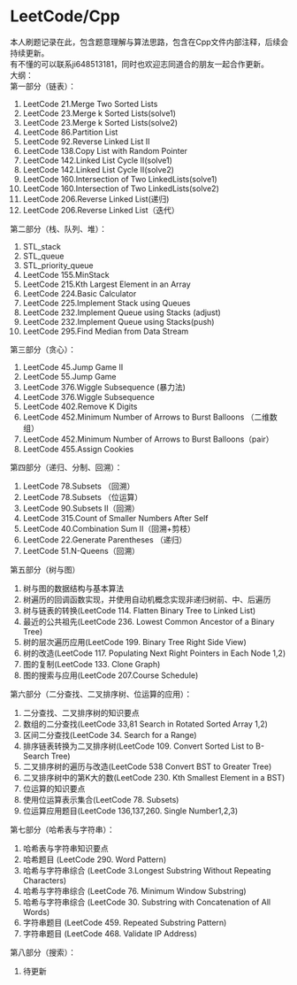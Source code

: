 # LeetCode/Cpp
本人刷题记录在此，包含题意理解与算法思路，包含在Cpp文件内部注释，后续会持续更新。   
有不懂的可以联系ji648513181，同时也欢迎志同道合的朋友一起合作更新。      
大纲：   
第一部分（链表）：  
1.  LeetCode 21.Merge Two Sorted Lists  
2.  LeetCode 23.Merge k Sorted Lists(solve1)  
3.  LeetCode 23.Merge k Sorted Lists(solve2)  
4.  LeetCode 86.Partition List   
5.  LeetCode 92.Reverse Linked List II   
6.  LeetCode 138.Copy List with Random Pointer    
7.  LeetCode 142.Linked List Cycle II(solve1)     
8.  LeetCode 142.Linked List Cycle II(solve2)      
9.  LeetCode 160.Intersection of Two LinkedLists(solve1)  
10. LeetCode 160.Intersection of Two LinkedLists(solve2)  
11. LeetCode 206.Reverse Linked List(递归)  
12. LeetCode 206.Reverse Linked List（迭代）  

第二部分（栈、队列、堆）：  
1.  STL_stack  
2.  STL_queue    
3.  STL_priority_queue  
4.  LeetCode 155.MinStack    
5.  LeetCode 215.Kth Largest Element in an Array   
6.  LeetCode 224.Basic Calculator   
7.  LeetCode 225.Implement Stack using Queues    
8.  LeetCode 232.Implement Queue using Stacks (adjust)  
9.  LeetCode 232.Implement Queue using Stacks(push)
10. LeetCode 295.Find Median from Data Stream

第三部分（贪心）：  
1.  LeetCode 45.Jump Game II    
2.  LeetCode 55.Jump Game    
3.  LeetCode 376.Wiggle Subsequence (暴力法)    
4.  LeetCode 376.Wiggle Subsequence    
5.  LeetCode 402.Remove K Digits    
6.  LeetCode 452.Minimum Number of Arrows to Burst Balloons （二维数组）    
7.  LeetCode 452.Minimum Number of Arrows to Burst Balloons（pair）   
8.  LeetCode 455.Assign Cookies  

第四部分（递归、分制、回溯）：     
1.  LeetCode 78.Subsets （回溯）  
2.  LeetCode 78.Subsets （位运算）  
3.  LeetCode 90.Subsets II（回溯）  
4.  LeetCode 315.Count of Smaller Numbers After Self     
5.  LeetCode 40.Combination Sum II（回溯+剪枝）    
6.  LeetCode 22.Generate Parentheses （递归）    
7.  LeetCode 51.N-Queens（回溯）  


第五部分（树与图）  
1.  树与图的数据结构与基本算法  
2.  树遍历的回调函数实现，并使用自动机概念实现非递归树前、中、后遍历  
3.  树与链表的转换(LeetCode 114. Flatten Binary Tree to Linked List)  
4.  最近的公共祖先(LeetCode 236. Lowest Common Ancestor of a Binary Tree)  
5.  树的层次遍历应用(LeetCode 199. Binary Tree Right Side View)  
6.  树的改造(LeetCode 117. Populating Next Right Pointers in Each Node 1,2)  
7.  图的复制(LeetCode 133. Clone Graph)  
8.  图的搜索与应用(LeetCode 207.Course Schedule)  

第六部分（二分查找、二叉排序树、位运算的应用）：  
1.  二分查找、二叉排序树的知识要点  
2.  数组的二分查找(LeetCode 33,81 Search in Rotated Sorted Array 1,2)  
3.  区间二分查找(LeetCode 34. Search for a Range)  
4.  排序链表转换为二叉排序树(LeetCode 109. Convert Sorted List to B- Search Tree)  
5.  二叉排序树的遍历与改造(LeetCode 538 Convert BST to Greater Tree)  
6.  二叉排序树中的第K大的数(LeetCode 230. Kth Smallest Element in a BST)  
7.  位运算的知识要点  
8.  使用位运算表示集合(LeetCode 78. Subsets)  
9.  位运算应用题目(LeetCode 136,137,260. Single Number1,2,3)  

第七部分（哈希表与字符串）：  
1.  哈希表与字符串知识要点  
2.  哈希题目 (LeetCode 290. Word Pattern)  
3.  哈希与字符串综合 (LeetCode 3.Longest Substring Without Repeating Characters)  
4.  哈希与字符串综合 (LeetCode 76. Minimum Window Substring)  
5.  哈希与字符串综合 (LeetCode 30. Substring with Concatenation of All Words)  
6.  字符串题目 (LeetCode 459. Repeated Substring Pattern)  
7.  字符串题目 (LeetCode 468. Validate IP Address)  

第八部分（搜索）：  
1.  待更新


